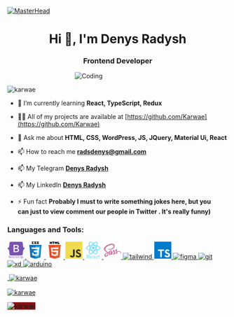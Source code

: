 [![MasterHead](https://mega.nz/file/1nxATTCA#tOPXSKLGMhnIcFLej-QOeD4oZoWjZcC3iOb4NbOjyfU)](https://denys-radysh.io)
<h1 align="center">Hi 👋, I'm Denys Radysh</h1>
<h3 align="center">Frontend Developer</h3>
<div width="350" style="overflow:hidden; border-radius: 20px;">
<img align="right" alt="Coding" width="350" src="https://miro.medium.com/max/1360/0*7Q3yvSIv_t0ioJ-Z.gif">
</div>
<p align="left"> <img src="https://komarev.com/ghpvc/?username=karwae&label=Profile%20views&color=0e75b6&style=flat" alt="karwae" /> </p>

- 🌱 I’m currently learning **React, TypeScript, Redux**

- 👨‍💻 All of my projects are available at [https://github.com/Karwae](https://github.com/Karwae)

- 💬 Ask me about **HTML, CSS, WordPress, JS, JQuery, Material Ui, React**

- 📫 How to reach me **radsdenys@gmail.com**

- 📫 My Telegram **<a href="https://t.me/denys_radysh" target="blank"> Denys Radysh </a>**

- 📫 My LinkedIn **<a href="https://www.linkedin.com/in/denis-radysh/" target="blank"> Denys Radysh </a>** 

- ⚡ Fun fact **Probably I must to write something jokes here, but you <br> can just to view comment our people in Twitter . It's really funny)**

<h3 align="left">Languages and Tools:</h3>
<p align="left"> </a> <a href="https://getbootstrap.com" target="_blank" rel="noreferrer"> <img src="https://raw.githubusercontent.com/devicons/devicon/master/icons/bootstrap/bootstrap-plain-wordmark.svg" alt="bootstrap" width="40" height="40"/> </a> <a href="https://www.w3schools.com/css/" target="_blank" rel="noreferrer"> <img src="https://raw.githubusercontent.com/devicons/devicon/master/icons/css3/css3-original-wordmark.svg" alt="css3" width="40" height="40"/><a href="https://www.w3.org/html/" target="_blank" rel="noreferrer"> <img src="https://raw.githubusercontent.com/devicons/devicon/master/icons/html5/html5-original-wordmark.svg" alt="html5" width="40" height="40"/> </a> <a href="https://developer.mozilla.org/en-US/docs/Web/JavaScript" target="_blank" rel="noreferrer"> <img src="https://raw.githubusercontent.com/devicons/devicon/master/icons/javascript/javascript-original.svg" alt="javascript" width="40" height="40"/> </a> <a href="https://reactjs.org/" target="_blank" rel="noreferrer"> <img src="https://raw.githubusercontent.com/devicons/devicon/master/icons/react/react-original-wordmark.svg" alt="react" width="40" height="40"/> </a> <a href="https://sass-lang.com" target="_blank" rel="noreferrer"> <img src="https://raw.githubusercontent.com/devicons/devicon/master/icons/sass/sass-original.svg" alt="sass" width="40" height="40"/> </a> <a href="https://tailwindcss.com/" target="_blank" rel="noreferrer"> <img src="https://www.vectorlogo.zone/logos/tailwindcss/tailwindcss-icon.svg" alt="tailwind" width="40" height="40"/> </a> <a href="https://www.typescriptlang.org/" target="_blank" rel="noreferrer"> <img src="https://raw.githubusercontent.com/devicons/devicon/master/icons/typescript/typescript-original.svg" alt="typescript" width="40" height="40"/> </a> </a> <a href="https://www.figma.com/" target="_blank" rel="noreferrer"> <img src="https://www.vectorlogo.zone/logos/figma/figma-icon.svg" alt="figma" width="40" height="40"/> </a> <a href="https://git-scm.com/" target="_blank" rel="noreferrer"> <img src="https://www.vectorlogo.zone/logos/git-scm/git-scm-icon.svg" alt="git" width="40" height="40"/> </a> <a href="https://www.adobe.com/products/xd.html" target="_blank" rel="noreferrer"> <img src="https://cdn.worldvectorlogo.com/logos/adobe-xd.svg" alt="xd" width="40" height="40"/> </a> <a href="https://www.arduino.cc/" target="_blank" rel="noreferrer"> <img src="https://cdn.worldvectorlogo.com/logos/arduino-1.svg" alt="arduino" width="40" height="40"/>  </p>

<p>&nbsp;<img align="center" src="https://github-readme-stats.vercel.app/api?username=karwae&show_icons=true&locale=en" alt="karwae" /></p>

<p><img align="center" src="https://github-readme-streak-stats.herokuapp.com/?user=karwae&" alt="karwae" /></p>

<p><img align="left" style="background-color:#871115;" src="https://github-readme-stats.vercel.app/api/top-langs?username=karwae&show_icons=true&locale=en&layout=compact" alt="karwae" /></p>
